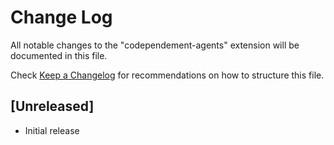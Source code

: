 # Change Log

All notable changes to the "codependement-agents" extension will be documented in this file.

Check [Keep a Changelog](http://keepachangelog.com/) for recommendations on how to structure this file.

## [Unreleased]

- Initial release